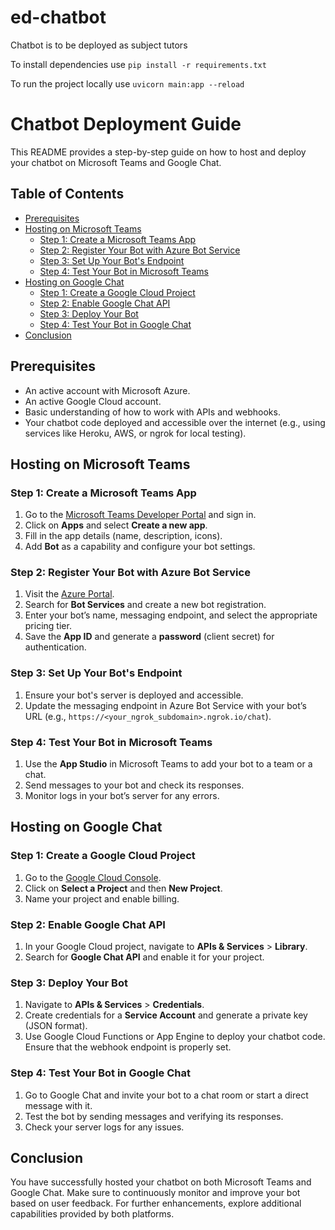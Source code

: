 # ed-chatbot
Chatbot is to be deployed as subject tutors

To install dependencies use
```pip install -r requirements.txt```

To run the project locally use
```uvicorn main:app --reload``` 

# Chatbot Deployment Guide

This README provides a step-by-step guide on how to host and deploy your chatbot on Microsoft Teams and Google Chat. 

## Table of Contents

- [Prerequisites](#prerequisites)
- [Hosting on Microsoft Teams](#hosting-on-microsoft-teams)
  - [Step 1: Create a Microsoft Teams App](#step-1-create-a-microsoft-teams-app)
  - [Step 2: Register Your Bot with Azure Bot Service](#step-2-register-your-bot-with-azure-bot-service)
  - [Step 3: Set Up Your Bot's Endpoint](#step-3-set-up-your-bots-endpoint)
  - [Step 4: Test Your Bot in Microsoft Teams](#step-4-test-your-bot-in-microsoft-teams)
- [Hosting on Google Chat](#hosting-on-google-chat)
  - [Step 1: Create a Google Cloud Project](#step-1-create-a-google-cloud-project)
  - [Step 2: Enable Google Chat API](#step-2-enable-google-chat-api)
  - [Step 3: Deploy Your Bot](#step-3-deploy-your-bot)
  - [Step 4: Test Your Bot in Google Chat](#step-4-test-your-bot-in-google-chat)
- [Conclusion](#conclusion)

## Prerequisites

- An active account with Microsoft Azure.
- An active Google Cloud account.
- Basic understanding of how to work with APIs and webhooks.
- Your chatbot code deployed and accessible over the internet (e.g., using services like Heroku, AWS, or ngrok for local testing).

## Hosting on Microsoft Teams

### Step 1: Create a Microsoft Teams App

1. Go to the [Microsoft Teams Developer Portal](https://dev.teams.microsoft.com/) and sign in.
2. Click on **Apps** and select **Create a new app**.
3. Fill in the app details (name, description, icons).
4. Add **Bot** as a capability and configure your bot settings.

### Step 2: Register Your Bot with Azure Bot Service

1. Visit the [Azure Portal](https://portal.azure.com/).
2. Search for **Bot Services** and create a new bot registration.
3. Enter your bot’s name, messaging endpoint, and select the appropriate pricing tier.
4. Save the **App ID** and generate a **password** (client secret) for authentication.

### Step 3: Set Up Your Bot's Endpoint

1. Ensure your bot's server is deployed and accessible.
2. Update the messaging endpoint in Azure Bot Service with your bot’s URL (e.g., `https://<your_ngrok_subdomain>.ngrok.io/chat`).

### Step 4: Test Your Bot in Microsoft Teams

1. Use the **App Studio** in Microsoft Teams to add your bot to a team or a chat.
2. Send messages to your bot and check its responses.
3. Monitor logs in your bot’s server for any errors.

## Hosting on Google Chat

### Step 1: Create a Google Cloud Project

1. Go to the [Google Cloud Console](https://console.cloud.google.com/).
2. Click on **Select a Project** and then **New Project**.
3. Name your project and enable billing.

### Step 2: Enable Google Chat API

1. In your Google Cloud project, navigate to **APIs & Services** > **Library**.
2. Search for **Google Chat API** and enable it for your project.

### Step 3: Deploy Your Bot

1. Navigate to **APIs & Services** > **Credentials**.
2. Create credentials for a **Service Account** and generate a private key (JSON format).
3. Use Google Cloud Functions or App Engine to deploy your chatbot code. Ensure that the webhook endpoint is properly set.

### Step 4: Test Your Bot in Google Chat

1. Go to Google Chat and invite your bot to a chat room or start a direct message with it.
2. Test the bot by sending messages and verifying its responses.
3. Check your server logs for any issues.

## Conclusion

You have successfully hosted your chatbot on both Microsoft Teams and Google Chat. Make sure to continuously monitor and improve your bot based on user feedback. For further enhancements, explore additional capabilities provided by both platforms.
